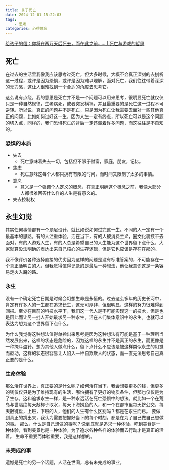 ```yaml
---
title: 关于死亡
date: 2024-12-01 15:22:03
tags:
    - 思考
categories: 心得体会
---
```

[给孩子的信：你将在两万天后死去，而在此之前…… | 死亡与游戏的哲思](https://www.bilibili.com/video/BV1Yzx4eHE1z)

## 死亡
在过去的生活里我像我应该思考过死亡，但大多时候，大概不会真正深刻的去刨析这一过程，或许是因为恐惧，或许是因为难以理解，面对死亡，我们往往带着深深的无力感，这让人很难找到一个合适的角度去思考它。

这么说有点绕，我的意思是死亡并不是一个问题可以用来思考，很明显死亡就仅仅只是一种自然规律，生老病死，或者突发横祸，并且最重要的是死亡这一过程不可逆转。所以说，真正的问题并不是死亡，只是因为死亡让我需要去面对一些其他真正的问题，比如如何过好这一生，因为人生一定有终点，所以死亡可以是这个问题的切入点，同样的，我们恐惧死亡的背后一定还藏着许多问题，而这往往是不自知的。

### 恐惧的本质
- 失去
  - 死亡意味着失去一切，包括但不限于财富，家庭，朋友，记忆。
- 焦虑
  - 死亡意味这每个人都只拥有有限的时间，而时间又限制了太多的事情。
- 意义
  - 意义是一个强调个人定义的概念，在真正明确这个概念之前，我像大部分人都很难回答什么样的人生是有意义的。
- 失去控制权

## 永生幻觉
其实任何事情都有一个顶层设计，就比如说如何过完这一生。不同的人一定有一个最基本的思路，有的人注重体验，活在当下，有的人被消费主义，圈文化裹挟不去面对，有的人游戏人生，有的人总是希望自己的人生能为这个世界留下点什么，大家就算没法明确的表达出来自己核心的生存逻辑，但是它也应该是存在在那的。

我不像评价各种选择直接的优劣因为这样的问题是没有标准答案的，不可能存在一个真正活明白的人，但我觉得值得记录的是最后一种想法，他让我意识这是一条容易走火入魔的路。

### 永生
没有一个确定死亡日期是时候会幻想生命是永恒的。过去这么多年的历史长河中，肯定有许多人的一生都在追求长生，这无可厚非，但很明显，这样的努力很难得到回报。至少在目前的科技水平下，我们这一代人是不可能实现这一的技术，但是也是因此而让另一批人开始最求另一种永生，活在人们集体意识中的永生。也就可以表达为想为这个世界留下点什么。

为什么我觉得这种想法值得单拎出来思考是因为这种想法有可能是基于一种理所当然发展出来，这样的状态是危险的，因为这样的永生并不是真正的永生，而更像是一种掩耳盗铃。想为其他人做点什么，留下点什么不应该是被这样类似永生的幻觉而驱动，这样的状态很容易让人陷入一种自欺欺人的状态，而一直无法思考自己真正要的是什么。

### 生命体验
那么活在世界上，真正要的是什么呢？如何活在当下，我会想要更多的钱，但更多的钱仅仅只是为了维持现有的生活，哪怕拥有了更好的物质条件，但那也仅仅是为了生存。这和追求永生一样，是一种永远活在死亡恐惧中的想法。就比如一个在荒岛与世隔绝每天敲椰子取水，每天下海捞鱼的人，和一个在都市里每天挤公交，每天敲键盘，上班，下班的人，他们的人生有什么区别吗？都是在求生而已。
要做到真正的跳出来，我认为需要把握好当下的每个时刻，都是在为了自己做自己想做的事。
那么，什么是自己想做的事呢？说到底就是追求一种体验，吃到美食是一种体验，看到美景也是一种体验，为了追求各种各样的体验而去行动才是真正的活着。
生命不重要而体验重要，我是这样想的。

### 未完成的事
遗憾是死亡的另一个话题，人活在世间，总有未完成的事业，